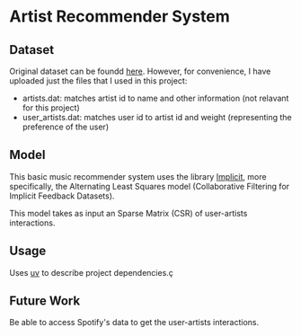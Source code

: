 # Artist Recommender System

## Dataset

Original dataset can be foundd [here](https://grouplens.org/datasets/hetrec-2011/).
However, for convenience, I have uploaded just the files that I used in this project: 

- artists.dat: matches artist id to name and other information (not relavant for this project)
- user_artists.dat: matches user id to artist id and weight (representing the preference of the user)

## Model

This basic music recommender system uses the library [Implicit](https://github.com/benfred/implicit),
more specifically, the Alternating Least Squares model (Collaborative Filtering for Implicit Feedback Datasets).

This model takes as input an Sparse Matrix (CSR) of user-artists interactions.

## Usage

Uses [uv](https://docs.astral.sh/uv/) to describe project dependencies.ç


## Future Work

Be able to access Spotify's data to get the user-artists interactions.
